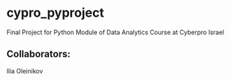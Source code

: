 # cypro_pyproject
Final Project for Python Module of Data Analytics Course at Cyberpro Israel
## Collaborators:
Ilia Oleinikov
